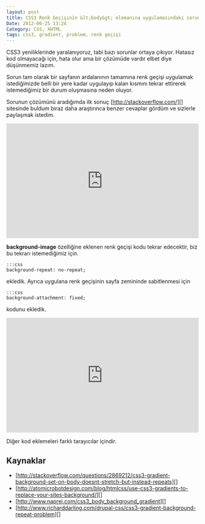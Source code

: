 ```yaml
---
layout: post
title: CSS3 Renk Geçişinin &lt;body&gt; elemanına uygulamasındaki sorun ve çözümü
Date: 2012-06-25 13:24
Category: CSS, XHTML
tags: css3, gradient, problem, renk geçişi
---
```


CSS3 yeniliklerinde yaralanıyoruz, tabi bazı sorunlar ortaya çıkıyor.
Hatasız kod olmayacağı için, hata olur ama bir çözümüde vardır elbet
diye düşünmemiz lazım.

Sorun tam olarak bir sayfanın ardalanının tamamına renk geçişi uygulamak
istediğimizde belli bir yere kadar uygulayıp kalan kısmını tekrar
ettirerek istemediğimiz bir durum oluşmasına neden oluyor.

Sorunun çözümünü aradığımda ilk sonuç [http://stackoverflow.com/][]
sitesinde buldum biraz daha araştırınca benzer cevaplar gördüm ve
sizlerle paylaşmak istedim.

<iframe style="width: 100%; height: 300px" src="http://jsfiddle.net/fatihhayri/VUcqt/1/embedded/result,css,html" allowfullscreen="allowfullscreen" frameborder="0"></iframe>

**background-image** özelliğine eklenen renk geçişi kodu tekrar
edecektir, biz bu tekrarı istemediğimiz için.

	:::css
	background-repeat: no-repeat;

ekledik. Ayrıca uygulana renk geçişinin sayfa zemininde sabitlenmesi
için

	:::css
	background-attachment: fixed;

kodunu ekledik.

<iframe style="width: 100%; height: 300px" src="http://jsfiddle.net/fatihhayri/KAg2U/2/embedded/result,css,html" allowfullscreen="allowfullscreen" frameborder="0"></iframe>

Diğer kod eklemeleri farklı tarayıcılar içindir.

## Kaynaklar

-   [http://stackoverflow.com/questions/2869212/css3-gradient-background-set-on-body-doesnt-stretch-but-instead-repeats][]
-   [http://atomicrobotdesign.com/blog/htmlcss/use-css3-gradients-to-replace-your-sites-background/][]
-   [http://www.naprej.com/css3_body_background_gradient][]
-   [http://www.richarddarling.com/drupal-css/css3-gradient-background-repeat-problem][]

  [http://stackoverflow.com/]: http://stackoverflow.com/
  [http://stackoverflow.com/questions/2869212/css3-gradient-background-set-on-body-doesnt-stretch-but-instead-repeats]: http://stackoverflow.com/questions/2869212/css3-gradient-background-set-on-body-doesnt-stretch-but-instead-repeats
  [http://atomicrobotdesign.com/blog/htmlcss/use-css3-gradients-to-replace-your-sites-background/]: http://atomicrobotdesign.com/blog/htmlcss/use-css3-gradients-to-replace-your-sites-background/
  [http://www.naprej.com/css3_body_background_gradient]: http://www.naprej.com/css3_body_background_gradient
  [http://www.richarddarling.com/drupal-css/css3-gradient-background-repeat-problem]: http://www.richarddarling.com/drupal-css/css3-gradient-background-repeat-problem
